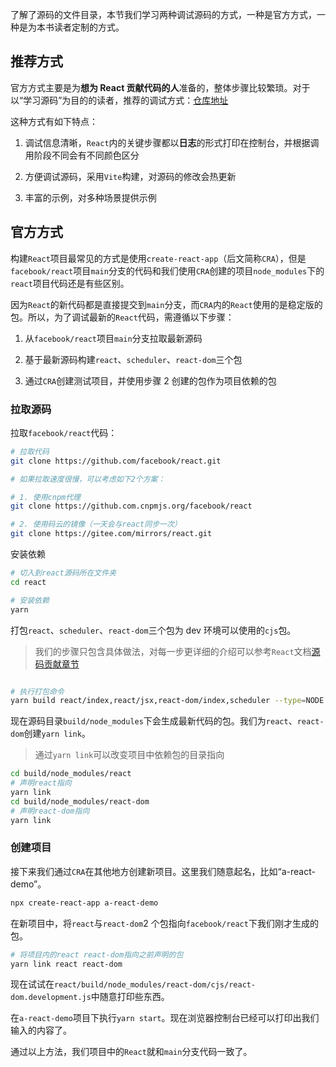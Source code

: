 了解了源码的文件目录，本节我们学习两种调试源码的方式，一种是官方方式，一种是为本书读者定制的方式。

## 推荐方式

官方方式主要是为**想为 React 贡献代码的人**准备的，整体步骤比较繁琐。对于以“学习源码”为目的的读者，推荐的调试方式：[仓库地址](https://github.com/BetaSu/react18-demo)

这种方式有如下特点：

1. 调试信息清晰，`React`内的关键步骤都以**日志**的形式打印在控制台，并根据调用阶段不同会有不同颜色区分

2. 方便调试源码，采用`Vite`构建，对源码的修改会热更新

3. 丰富的示例，对多种场景提供示例

## 官方方式

构建`React`项目最常见的方式是使用`create-react-app`（后文简称`CRA`），但是`facebook/react`项目`main`分支的代码和我们使用`CRA`创建的项目`node_modules`下的`react`项目代码还是有些区别。

因为`React`的新代码都是直接提交到`main`分支，而`CRA`内的`React`使用的是稳定版的包。所以，为了调试最新的`React`代码，需遵循以下步骤：

1. 从`facebook/react`项目`main`分支拉取最新源码

2. 基于最新源码构建`react`、`scheduler`、`react-dom`三个包

3. 通过`CRA`创建测试项目，并使用步骤 2 创建的包作为项目依赖的包

### 拉取源码

拉取`facebook/react`代码：

```sh
# 拉取代码
git clone https://github.com/facebook/react.git

# 如果拉取速度很慢，可以考虑如下2个方案：

# 1. 使用cnpm代理
git clone https://github.com.cnpmjs.org/facebook/react

# 2. 使用码云的镜像（一天会与react同步一次）
git clone https://gitee.com/mirrors/react.git

```

安装依赖

```sh
# 切入到react源码所在文件夹
cd react

# 安装依赖
yarn
```

打包`react`、`scheduler`、`react-dom`三个包为 dev 环境可以使用的`cjs`包。

> 我们的步骤只包含具体做法，对每一步更详细的介绍可以参考`React`文档[源码贡献章节](https://zh-hans.reactjs.org/docs/how-to-contribute.html#development-workflow)

```sh

# 执行打包命令
yarn build react/index,react/jsx,react-dom/index,scheduler --type=NODE

```

现在源码目录`build/node_modules`下会生成最新代码的包。我们为`react`、`react-dom`创建`yarn link`。

> 通过`yarn link`可以改变项目中依赖包的目录指向

```sh
cd build/node_modules/react
# 声明react指向
yarn link
cd build/node_modules/react-dom
# 声明react-dom指向
yarn link
```

### 创建项目

接下来我们通过`CRA`在其他地方创建新项目。这里我们随意起名，比如“a-react-demo”。

```sh
npx create-react-app a-react-demo
```

在新项目中，将`react`与`react-dom`2 个包指向`facebook/react`下我们刚才生成的包。

```sh
# 将项目内的react react-dom指向之前声明的包
yarn link react react-dom
```

现在试试在`react/build/node_modules/react-dom/cjs/react-dom.development.js`中随意打印些东西。

在`a-react-demo`项目下执行`yarn start`。现在浏览器控制台已经可以打印出我们输入的内容了。

通过以上方法，我们项目中的`React`就和`main`分支代码一致了。
